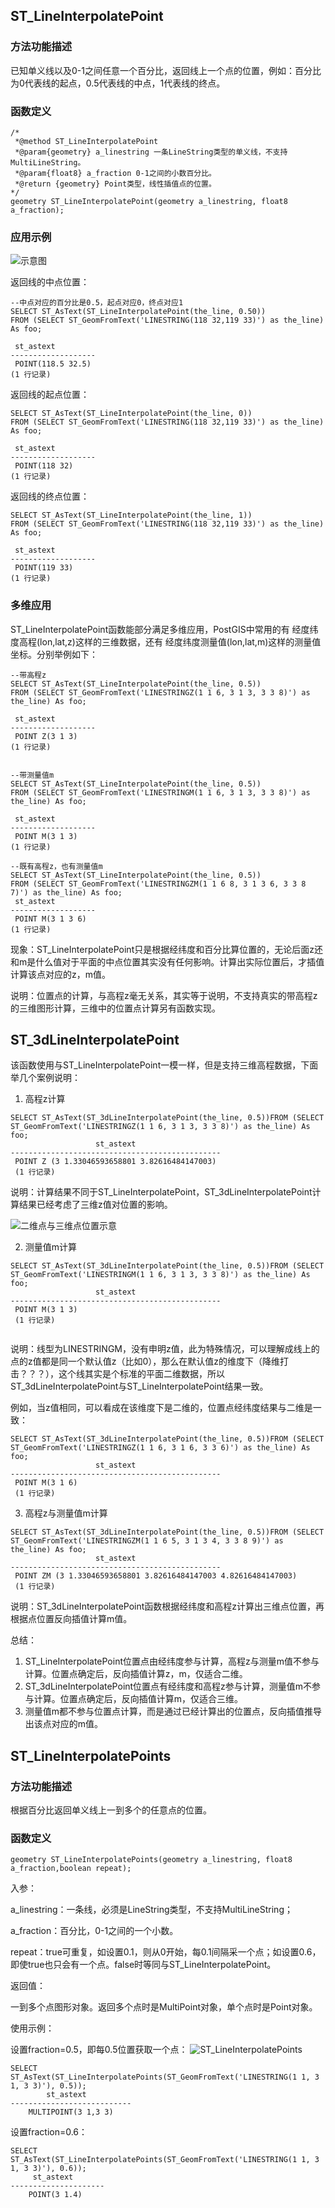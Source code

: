 ## <span id='ST_LineInterpolatePoint'>ST_LineInterpolatePoint</span>
### 方法功能描述
已知单义线以及0-1之间任意一个百分比，返回线上一个点的位置，例如：百分比为0代表线的起点，0.5代表线的中点，1代表线的终点。
### 函数定义
```
/*
 *@method ST_LineInterpolatePoint
 *@param{geometry} a_linestring 一条LineString类型的单义线，不支持MultiLineString。
 *@param{float8} a_fraction 0-1之间的小数百分比。
 *@return {geometry} Point类型，线性插值点的位置。
*/
geometry ST_LineInterpolatePoint(geometry a_linestring, float8 a_fraction);
```
### 应用示例
![示意图]({{book.service}}/images/LinearReferencing/ST_LineInterpolatePoint.jpg)

返回线的中点位置：
```
--中点对应的百分比是0.5，起点对应0，终点对应1
SELECT ST_AsText(ST_LineInterpolatePoint(the_line, 0.50))
FROM (SELECT ST_GeomFromText('LINESTRING(118 32,119 33)') as the_line) As foo;
 
 st_astext
-------------------
 POINT(118.5 32.5)
(1 行记录)
```
返回线的起点位置：
```
SELECT ST_AsText(ST_LineInterpolatePoint(the_line, 0))
FROM (SELECT ST_GeomFromText('LINESTRING(118 32,119 33)') as the_line) As foo;
 
 st_astext
-------------------
 POINT(118 32)
(1 行记录)
```
返回线的终点位置：
```
SELECT ST_AsText(ST_LineInterpolatePoint(the_line, 1))
FROM (SELECT ST_GeomFromText('LINESTRING(118 32,119 33)') as the_line) As foo;
 
 st_astext
-------------------
 POINT(119 33)
(1 行记录)
```
### 多维应用
ST_LineInterpolatePoint函数能部分满足多维应用，PostGIS中常用的有 经度纬度高程(lon,lat,z)这样的三维数据，还有 经度纬度测量值(lon,lat,m)这样的测量值坐标。分别举例如下：
```
--带高程z
SELECT ST_AsText(ST_LineInterpolatePoint(the_line, 0.5))
FROM (SELECT ST_GeomFromText('LINESTRINGZ(1 1 6, 3 1 3, 3 3 8)') as the_line) As foo;

 st_astext
-------------------
 POINT Z(3 1 3)
(1 行记录)


--带测量值m
SELECT ST_AsText(ST_LineInterpolatePoint(the_line, 0.5))
FROM (SELECT ST_GeomFromText('LINESTRINGM(1 1 6, 3 1 3, 3 3 8)') as the_line) As foo;

 st_astext
-------------------
 POINT M(3 1 3)
(1 行记录)

--既有高程z，也有测量值m
SELECT ST_AsText(ST_LineInterpolatePoint(the_line, 0.5))
FROM (SELECT ST_GeomFromText('LINESTRINGZM(1 1 6 8, 3 1 3 6, 3 3 8 7)') as the_line) As foo;
 st_astext
-------------------
 POINT M(3 1 3 6)
(1 行记录)
```
现象：ST_LineInterpolatePoint只是根据经纬度和百分比算位置的，无论后面z还和m是什么值对于平面的中点位置其实没有任何影响。计算出实际位置后，才插值计算该点对应的z，m值。


说明：位置点的计算，与高程z毫无关系，其实等于说明，不支持真实的带高程z的三维图形计算，三维中的位置点计算另有函数实现。

## <span id='ST_3dLineInterpolatePoint'>ST_3dLineInterpolatePoint</span>
该函数使用与ST_LineInterpolatePoint一模一样，但是支持三维高程数据，下面举几个案例说明：
1. 高程z计算

```
SELECT ST_AsText(ST_3dLineInterpolatePoint(the_line, 0.5))FROM (SELECT ST_GeomFromText('LINESTRINGZ(1 1 6, 3 1 3, 3 3 8)') as the_line) As foo;
                   st_astext
-----------------------------------------------
 POINT Z (3 1.33046593658801 3.82616484147003)
 (1 行记录)
```

说明：计算结果不同于ST_LineInterpolatePoint，ST_3dLineInterpolatePoint计算结果已经考虑了三维z值对位置的影响。

![二维点与三维点位置示意]({{book.service}}/images/LinearReferencing/ST_3dLineInterpolatePoint.png)


2. 测量值m计算

```
SELECT ST_AsText(ST_3dLineInterpolatePoint(the_line, 0.5))FROM (SELECT ST_GeomFromText('LINESTRINGM(1 1 6, 3 1 3, 3 3 8)') as the_line) As foo;
                   st_astext
-----------------------------------------------
 POINT M(3 1 3)
 (1 行记录)
 
```
说明：线型为LINESTRINGM，没有申明z值，此为特殊情况，可以理解成线上的点的z值都是同一个默认值z（比如0），那么在默认值z的维度下（降维打击？？？），这个线其实是个标准的平面二维数据，所以ST_3dLineInterpolatePoint与ST_LineInterpolatePoint结果一致。

例如，当z值相同，可以看成在该维度下是二维的，位置点经纬度结果与二维是一致：

```
SELECT ST_AsText(ST_3dLineInterpolatePoint(the_line, 0.5))FROM (SELECT ST_GeomFromText('LINESTRINGZ(1 1 6, 3 1 6, 3 3 6)') as the_line) As foo;
                   st_astext
-----------------------------------------------
 POINT M(3 1 6)
 (1 行记录)
```


3. 高程z与测量值m计算

```
SELECT ST_AsText(ST_3dLineInterpolatePoint(the_line, 0.5))FROM (SELECT ST_GeomFromText('LINESTRINGZM(1 1 6 5, 3 1 3 4, 3 3 8 9)') as the_line) As foo;
                   st_astext
-----------------------------------------------
 POINT ZM (3 1.33046593658801 3.82616484147003 4.82616484147003)
 (1 行记录)
```
说明：ST_3dLineInterpolatePoint函数根据经纬度和高程z计算出三维点位置，再根据点位置反向插值计算m值。

总结：

1. ST_LineInterpolatePoint位置点由经纬度参与计算，高程z与测量m值不参与计算。位置点确定后，反向插值计算z，m，仅适合二维。
2. ST_3dLineInterpolatePoint位置点有经纬度和高程z参与计算，测量值m不参与计算。位置点确定后，反向插值计算m，仅适合三维。
3. 测量值m都不参与位置点计算，而是通过已经计算出的位置点，反向插值推导出该点对应的m值。





## <span id='ST_LineInterpolatePoints'>ST_LineInterpolatePoints</span>
### 方法功能描述
根据百分比返回单义线上一到多个的任意点的位置。
### 函数定义

```
geometry ST_LineInterpolatePoints(geometry a_linestring, float8 a_fraction,boolean repeat);
```
入参：

a_linestring：一条线，必须是LineString类型，不支持MultiLineString；

a_fraction：百分比，0-1之间的一个小数。

repeat：true可重复，如设置0.1，则从0开始，每0.1间隔采一个点；如设置0.6，即使true也只会有一个点。false时等同与ST_LineInterpolatePoint。

返回值：

一到多个点图形对象。返回多个点时是MultiPoint对象，单个点时是Point对象。


使用示例：

设置fraction=0.5，即每0.5位置获取一个点：
![ST_LineInterpolatePoints]({{book.service}}/images/LinearReferencing/ST_LineInterpolatePoints.png)

```
SELECT ST_AsText(ST_LineInterpolatePoints(ST_GeomFromText('LINESTRING(1 1, 3 1, 3 3)'), 0.5));
        st_astext
---------------------------
    MULTIPOINT(3 1,3 3)
```
设置fraction=0.6：

```
SELECT ST_AsText(ST_LineInterpolatePoints(ST_GeomFromText('LINESTRING(1 1, 3 1, 3 3)'), 0.6));
     st_astext
---------------------
    POINT(3 1.4)
```